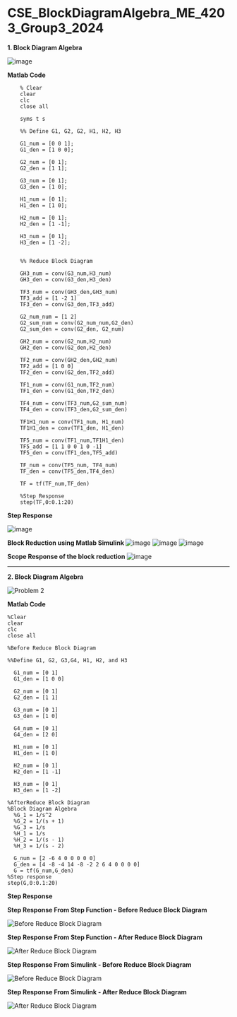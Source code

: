 # CSE_BlockDiagramAlgebra_ME_4203_Group3_2024

**1. Block Diagram Algebra**

![image](https://github.com/Lenyilagan/CSE_BlockDiagramAlgebra_ME_4203_Group3_2024/assets/159031775/24384bdd-711c-4de3-9789-af6ce3aa9a42)


**Matlab Code**

        % Clear
        clear
        clc
        close all
        
        syms t s
        
        %% Define G1, G2, G2, H1, H2, H3
        
        G1_num = [0 0 1];
        G1_den = [1 0 0];
        
        G2_num = [0 1];
        G2_den = [1 1];
        
        G3_num = [0 1];
        G3_den = [1 0];
        
        H1_num = [0 1];
        H1_den = [1 0];
        
        H2_num = [0 1];
        H2_den = [1 -1];
        
        H3_num = [0 1];
        H3_den = [1 -2];
        
        
        %% Reduce Block Diagram
        
        GH3_num = conv(G3_num,H3_num)
        GH3_den = conv(G3_den,H3_den)
        
        TF3_num = conv(GH3_den,GH3_num)
        TF3_add = [1 -2 1]
        TF3_den = conv(G3_den,TF3_add)
        
        G2_num_num = [1 2]
        G2_sum_num = conv(G2_num_num,G2_den)
        G2_sum_den = conv(G2_den, G2_num) 
        
        GH2_num = conv(G2_num,H2_num)
        GH2_den = conv(G2_den,H2_den)
        
        TF2_num = conv(GH2_den,GH2_num)
        TF2_add = [1 0 0]
        TF2_den = conv(G2_den,TF2_add)
        
        TF1_num = conv(G1_num,TF2_num)
        TF1_den = conv(G1_den,TF2_den)
        
        TF4_num = conv(TF3_num,G2_sum_num)
        TF4_den = conv(TF3_den,G2_sum_den)
        
        TF1H1_num = conv(TF1_num, H1_num)
        TF1H1_den = conv(TF1_den, H1_den)
        
        TF5_num = conv(TF1_num,TF1H1_den)
        TF5_add = [1 1 0 0 1 0 -1]
        TF5_den = conv(TF1_den,TF5_add)
        
        TF_num = conv(TF5_num, TF4_num)
        TF_den = conv(TF5_den,TF4_den)
        
        TF = tf(TF_num,TF_den)
        
        %Step Response
        step(TF,0:0.1:20)

        
**Step Response**

![image](https://github.com/Lenyilagan/CSE_BlockDiagramAlgebra_ME_4203_Group3_2024/assets/159031775/40d26f6d-0c90-4786-8efc-08281782e158)


**Block Reduction using Matlab Simulink**
![image](https://github.com/Lenyilagan/CSE_BlockDiagramAlgebra_ME_4203_Group3_2024/assets/159031775/8692f9e9-ab20-4a46-9fd2-08765aa7f65b)
![image](https://github.com/Lenyilagan/CSE_BlockDiagramAlgebra_ME_4203_Group3_2024/assets/159031775/202d547f-9417-4e7c-989e-87fa2de0243c)
![image](https://github.com/Lenyilagan/CSE_BlockDiagramAlgebra_ME_4203_Group3_2024/assets/159031775/87920924-9715-4d9e-bb73-f452fbbbea66)



**Scope Response of the block reduction**
![image](https://github.com/Lenyilagan/CSE_BlockDiagramAlgebra_ME_4203_Group3_2024/assets/159031775/eedeb67e-a2de-42f5-b09e-e859dcb25000)


--------------------------------------------------------

**2. Block Diagram Algebra**

![Problem 2](https://github.com/Lenyilagan/CSE_BlockDiagramAlgebra_ME_4203_Group3_2024/assets/161393545/2e3feb06-e02a-4869-a55f-fc21e651fec6)

**Matlab Code**


    %Clear
    clear
    clc
    close all

    %Before Reduce Block Diagram
  
    %%Define G1, G2, G3,G4, H1, H2, and H3

      G1_num = [0 1]
      G1_den = [1 0 0]

      G2_num = [0 1]
      G2_den = [1 1]
  
      G3_num = [0 1]
      G3_den = [1 0]
    
      G4_num = [0 1]
      G4_den = [2 0]

      H1_num = [0 1]
      H1_den = [1 0]

      H2_num = [0 1]
      H2_den = [1 -1]

      H3_num = [0 1]
      H3_den = [1 -2]

    %AfterReduce Block Diagram
    %Block Diagram Algebra
      %G_1 = 1/s^2
      %G_2 = 1/(s + 1)
      %G_3 = 1/s
      %H_1 = 1/s
      %H_2 = 1/(s - 1)
      %H_3 = 1/(s - 2)
      
      G_num = [2 -6 4 0 0 0 0 0]
      G_den = [4 -8 -4 14 -8 -2 2 6 4 0 0 0 0]
      G = tf(G_num,G_den)
    %Step response
    step(G,0:0.1:20)


**Step Response**

**Step Response From Step Function - Before Reduce Block Diagram**

![Before Reduce Block Diagram](https://github.com/Lenyilagan/CSE_BlockDiagramAlgebra_ME_4203_Group3_2024/assets/161393545/a460449a-5ba3-44f8-b864-d3b81dad4994)


**Step Response From Step Function - After Reduce Block Diagram**

![After Reduce Block Diagram](https://github.com/Lenyilagan/CSE_BlockDiagramAlgebra_ME_4203_Group3_2024/assets/161393545/aff13e3d-5874-4467-8341-ea3f3b1c7ee2)


**Step Response From Simulink - Before Reduce Block Diagram**

![Before Reduce Block Diagram](https://github.com/Lenyilagan/CSE_BlockDiagramAlgebra_ME_4203_Group3_2024/assets/161393545/7eb6f828-8934-41f6-acf3-1e56004e6ea0)


**Step Response From Simulink - After Reduce Block Diagram**

![After Reduce Block Diagram](https://github.com/Lenyilagan/CSE_BlockDiagramAlgebra_ME_4203_Group3_2024/assets/161393545/31d7cc36-5875-4c22-b087-bb87dac4c81a)








